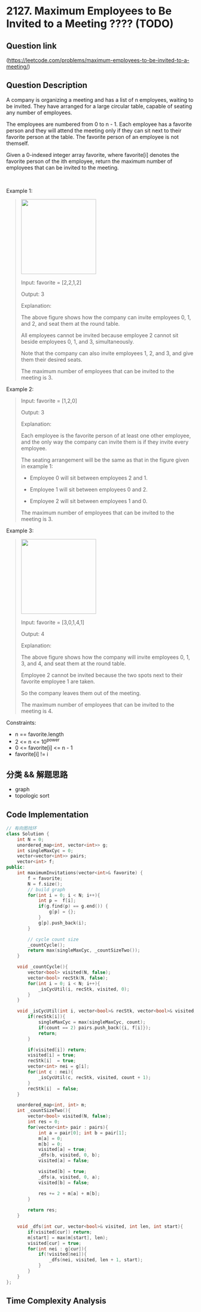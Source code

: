 # 2127. Maximum Employees to Be Invited to a Meeting  ???? (TODO)

## Question link
(https://leetcode.com/problems/maximum-employees-to-be-invited-to-a-meeting/)

## Question Description
A company is organizing a meeting and has a list of n employees, waiting to be invited. They have arranged for a large circular table, capable of seating any number of employees.

The employees are numbered from 0 to n - 1. Each employee has a favorite person and they will attend the meeting only if they can sit next to their favorite person at the table. The favorite person of an employee is not themself.

Given a 0-indexed integer array favorite, where favorite[i] denotes the favorite person of the ith employee, return the maximum number of employees that can be invited to the meeting.

<br/>

Example 1:
> <img src="https://assets.leetcode.com/uploads/2021/12/14/ex1.png" width="200" />
>
> Input: favorite = [2,2,1,2]
>
> Output: 3
>
> Explanation:
>
> The above figure shows how the company can invite employees 0, 1, and 2, and seat them at the round table.
>
> All employees cannot be invited because employee 2 cannot sit beside employees 0, 1, and 3, simultaneously.
>
> Note that the company can also invite employees 1, 2, and 3, and give them their desired seats.
>
> The maximum number of employees that can be invited to the meeting is 3.

Example 2:
> Input: favorite = [1,2,0]
>
> Output: 3
>
> Explanation: 
>
> Each employee is the favorite person of at least one other employee, and the only way the company can invite them is if they invite every employee.
>
> The seating arrangement will be the same as that in the figure given in example 1:
>
> - Employee 0 will sit between employees 2 and 1.
>
> - Employee 1 will sit between employees 0 and 2.
>
> - Employee 2 will sit between employees 1 and 0.
>
> The maximum number of employees that can be invited to the meeting is 3.

Example 3:
> <img src="https://assets.leetcode.com/uploads/2021/12/14/ex2.png" width="200" />
>
> Input: favorite = [3,0,1,4,1]
>
> Output: 4
>
> Explanation:
>
> The above figure shows how the company will invite employees 0, 1, 3, and 4, and seat them at the round table.
>
> Employee 2 cannot be invited because the two spots next to their favorite employee 1 are taken.
>
> So the company leaves them out of the meeting.
>
> The maximum number of employees that can be invited to the meeting is 4.

Constraints:
- n == favorite.length
- 2 <= n <= 10<sup>power</sup> 
- 0 <= favorite[i] <= n - 1
- favorite[i] != i

## 分类 && 解题思路
- graph
- topologic sort

## Code Implementation
```c++
// 有向图找环
class Solution {
    int N = 0;
    unordered_map<int, vector<int>> g;
    int singleMaxCyc = 0;
    vector<vector<int>> pairs;
    vector<int> f;
public:
    int maximumInvitations(vector<int>& favorite) {
        f = favorite;
        N = f.size();
        // build graph
        for(int i = 0; i < N; i++){
            int p =  f[i];
            if(g.find(p) == g.end()) {
                g[p] = {};
            }
            g[p].push_back(i);
        }

        // cycle count size
        _countCycle();
        return max(singleMaxCyc, _countSizeTwo());
    }

    void _countCycle(){
        vector<bool> visited(N, false);
        vector<bool> recStk(N, false);
        for(int i = 0; i < N; i++){
            _isCycUtil(i, recStk, visited, 0);
        }
    }

    void _isCycUtil(int i, vector<bool>& recStk, vector<bool>& visited, int count){
        if(recStk[i]){
            singleMaxCyc = max(singleMaxCyc, count);
            if(count == 2) pairs.push_back({i, f[i]});
            return;
        }

        if(visited[i]) return;
        visited[i] = true;
        recStk[i]  = true;
        vector<int> nei = g[i];
        for(int c : nei){
            _isCycUtil(c, recStk, visited, count + 1);
        }
        recStk[i]  = false;
    }

    unordered_map<int, int> m;
    int _countSizeTwo(){
        vector<bool> visited(N, false);
        int res = 0;
        for(vector<int> pair : pairs){
            int a = pair[0]; int b = pair[1];
            m[a] = 0;
            m[b] = 0;
            visited[a] = true;
            _dfs(b, visited, 0, b);
            visited[a] = false;

            visited[b] = true;
            _dfs(a, visited, 0, a);
            visited[b] = false;

            res += 2 + m[a] + m[b];
        }
        
        return res;
    }

    void _dfs(int cur, vector<bool>& visited, int len, int start){
        if(visited[cur]) return;
        m[start] = max(m[start], len);
        visited[cur] = true;
        for(int nei : g[cur]){
            if(!visited[nei]){
                _dfs(nei, visited, len + 1, start);
            }
        }
    }
};
```

## Time Complexity Analysis
